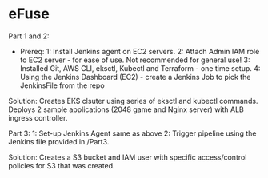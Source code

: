# eFuse


Part 1 and 2:
- Prereq: 
1: Install Jenkins agent on EC2 servers.
2: Attach Admin IAM role to EC2 server - for ease of use. Not recommended for general use!
3: Installed Git, AWS CLI, eksctl, Kubectl and Terraform - one time setup.
4: Using the Jenkins Dashboard (EC2) - create a Jenkins Job to pick the JenkinsFile from the repo
    
Solution: Creates EKS clsuter using series of eksctl and kubectl commands. 
Deploys 2 sample applications (2048 game and Nginx server) with ALB ingress controller.



Part 3:
1: Set-up Jenkins Agent same as above
2: Trigger pipeline using the Jenkins file provided in /Part3.

Solution: Creates a S3 bucket and IAM user with specific access/control policies for S3 that was created.


   

